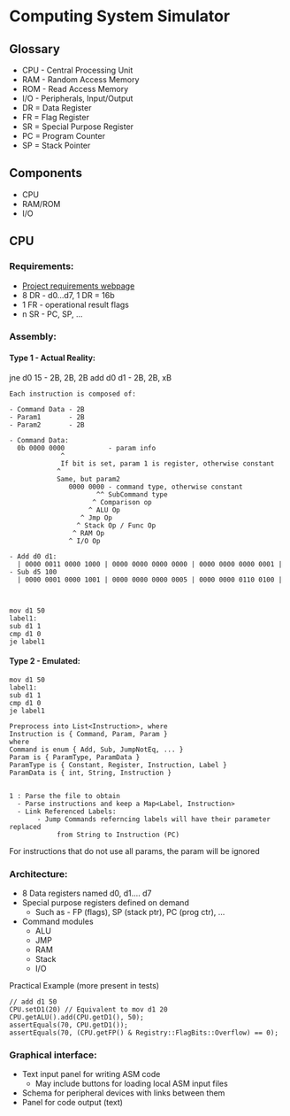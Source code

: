 # Computing System Simulator

## Glossary

- CPU - Central Processing Unit
- RAM - Random Access Memory
- ROM - Read Access Memory
- I/O - Peripherals, Input/Output
- DR = Data Register
- FR = Flag Register
- SR = Special Purpose Register
- PC = Program Counter
- SP = Stack Pointer

## Components

- CPU
- RAM/ROM
- I/O

## CPU

### Requirements:
- [Project requirements webpage](https://edu.info.uaic.ro/calitatea-sistemelor-software/lab/proiect-cs.html)
- 8 DR - d0...d7, 1 DR = 16b
- 1 FR - operational result flags
- n SR - PC, SP, ...

### Assembly:

#### Type 1 - Actual Reality:

jne d0 15 - 2B, 2B, 2B
add d0 d1 - 2B, 2B, xB

```
Each instruction is composed of:

- Command Data - 2B
- Param1       - 2B
- Param2       - 2B

- Command Data:
  0b 0000 0000           - param info
             ^
             If bit is set, param 1 is register, otherwise constant
            ^
            Same, but param2  
               0000 0000 - command type, otherwise constant
                      ^^ SubCommand type
                     ^ Comparison op
                    ^ ALU Op
                  ^ Jmp Op
                 ^ Stack Op / Func Op
                ^ RAM Op
               ^ I/O Op
               
- Add d0 d1:
  | 0000 0011 0000 1000 | 0000 0000 0000 0000 | 0000 0000 0000 0001 |
- Sub d5 100
  | 0000 0001 0000 1001 | 0000 0000 0000 0005 | 0000 0000 0110 0100 |



mov d1 50
label1:
sub d1 1
cmp d1 0
je label1
```

#### Type 2 - Emulated:

```
mov d1 50
label1:
sub d1 1
cmp d1 0
je label1

Preprocess into List<Instruction>, where
Instruction is { Command, Param, Param }
where
Command is enum { Add, Sub, JumpNotEq, ... }
Param is { ParamType, ParamData }
ParamType is { Constant, Register, Instruction, Label }
ParamData is { int, String, Instruction } 


1 : Parse the file to obtain 
  - Parse instructions and keep a Map<Label, Instruction>
  - Link Referenced Labels:
       - Jump Commands referncing labels will have their parameter replaced 
            from String to Instruction (PC)
```

For instructions that do not use all params, the param will be ignored



### Architecture:

- 8 Data registers named d0, d1.... d7
- Special purpose registers defined on demand
  - Such as - FP (flags), SP (stack ptr), PC (prog ctr), ...
- Command modules 
  - ALU
  - JMP
  - RAM
  - Stack
  - I/O

Practical Example (more present in tests)
```
// add d1 50
CPU.setD1(20) // Equivalent to mov d1 20
CPU.getALU().add(CPU.getD1(), 50);
assertEquals(70, CPU.getD1());
assertEquals(70, (CPU.getFP() & Registry::FlagBits::Overflow) == 0);
```


### Graphical interface:

- Text input panel for writing ASM code
  - May include buttons for loading local ASM input files
- Schema for peripheral devices with links between them
- Panel for code output (text)